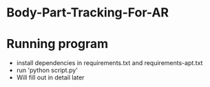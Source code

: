# Body-Part-Tracking-For-AR

# Running program
- install dependencies in requirements.txt and requirements-apt.txt
- run 'python script.py'
- Will fill out in detail later